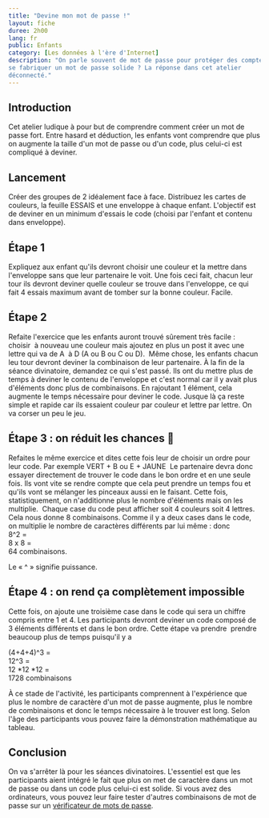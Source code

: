 ```yaml
---
title: "Devine mon mot de passe !"
layout: fiche
duree: 2h00
lang: fr
public: Enfants
category: [Les données à l'ère d'Internet]
description: "On parle souvent de mot de passe pour protéger des comptes. Mais comment
se fabriquer un mot de passe solide ? La réponse dans cet atelier
déconnecté."
---
```


Introduction
------------

Cet atelier ludique à pour but de comprendre comment créer un mot de
passe fort. Entre hasard et déduction, les enfants vont comprendre que
plus on augmente la taille d'un mot de passe ou d'un code, plus celui-ci
est compliqué à deviner.

Lancement
---------

Créer des groupes de 2 idéalement face à face. Distribuez les cartes de
couleurs, la feuille ESSAIS et une enveloppe à chaque enfant.
L'objectif est de deviner en un minimum d'essais le code (choisi par
l'enfant et contenu dans enveloppe).

Étape 1
--------

Expliquez aux enfant qu'ils devront choisir une couleur et la mettre
dans l'enveloppe sans que leur partenaire le voit. Une fois ceci fait,
chacun leur tour ils devront deviner quelle couleur se trouve dans
l'enveloppe, ce qui fait 4 essais maximum avant de tomber sur la bonne
couleur. Facile.

Étape 2
--------

Refaite l'exercice que les enfants auront trouvé sûrement très facile :
choisir  à nouveau une couleur mais ajoutez en plus un post it avec une
lettre qui va de A  à D (A ou B ou C ou D).  Même chose, les enfants
chacun leu tour devront deviner la combinaison de leur partenaire. À la
fin de la séance divinatoire, demandez ce qui s'est passé. Ils ont du
mettre plus de temps à deviner le contenu de l'enveloppe et c'est normal
car il y avait plus d'éléments donc plus de combinaisons. En rajoutant 1
élément, cela augmente le temps nécessaire pour deviner le code. Jusque
là ça reste simple et rapide car ils essaient couleur par couleur et
lettre par lettre. On va corser un peu le jeu.

Étape 3 : on réduit les chances 🙂
--------------------------------

Refaites le même exercice et dites cette fois leur de choisir un ordre
pour leur code. Par exemple VERT + B ou E + JAUNE  Le partenaire devra
donc essayer directement de trouver le code dans le bon ordre et en une
seule fois. Ils vont vite se rendre compte que cela peut prendre un
temps fou et qu'ils vont se mélanger les pinceaux aussi en le faisant.
Cette fois, statistiquement, on n'additionne plus le nombre d'éléments
mais on les multiplie.  Chaque case du code peut afficher soit 4
couleurs soit 4 lettres. Cela nous donne 8 combinaisons. Comme il y a
deux cases dans le code, on multiplie le nombre de caractères différents
par lui même : donc\
8\^2 =\
8 x 8 =\
64 combinaisons.

Le « \^ » signifie puissance.

Étape 4 : on rend ça complètement impossible
-------------------------------------------

Cette fois, on ajoute une troisième case dans le code qui sera un
chiffre compris entre 1 et 4. Les participants devront deviner un code
composé de 3 éléments différents et dans le bon ordre. Cette étape va
prendre  prendre beaucoup plus de temps puisqu'il y a

(4+4+4)\^3 =\
12\^3 =\
12 \*12 \*12 =\
1728 combinaisons

À ce stade de l'activité, les participants comprennent à l'expérience
que plus le nombre de caractère d'un mot de passe augmente, plus le
nombre de combinaisons et donc le temps nécessaire à le trouver est
long. Selon l'âge des participants vous pouvez faire la démonstration
mathématique au tableau.

Conclusion
----------

On va s'arrêter là pour les séances divinatoires. L'essentiel est que
les  participants aient intégré le fait que plus on met de caractère
dans un mot de passe ou dans un code plus celui-ci est solide. Si vous
avez des ordinateurs, vous pouvez leur faire tester d'autres
combinaisons de mot de passe sur un [vérificateur de mots de passe]({{site.url}}/fr/verifier-la-robustesse-de-votre-mot-de-passe/).
